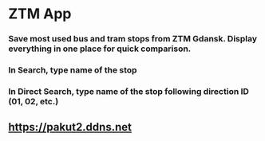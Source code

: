# ZTM App

### Save most used bus and tram stops from ZTM Gdansk. Display everything in one place for quick comparison.

### In Search, type name of the stop

### In Direct Search, type name of the stop following direction ID (01, 02, etc.)

## https://pakut2.ddns.net
